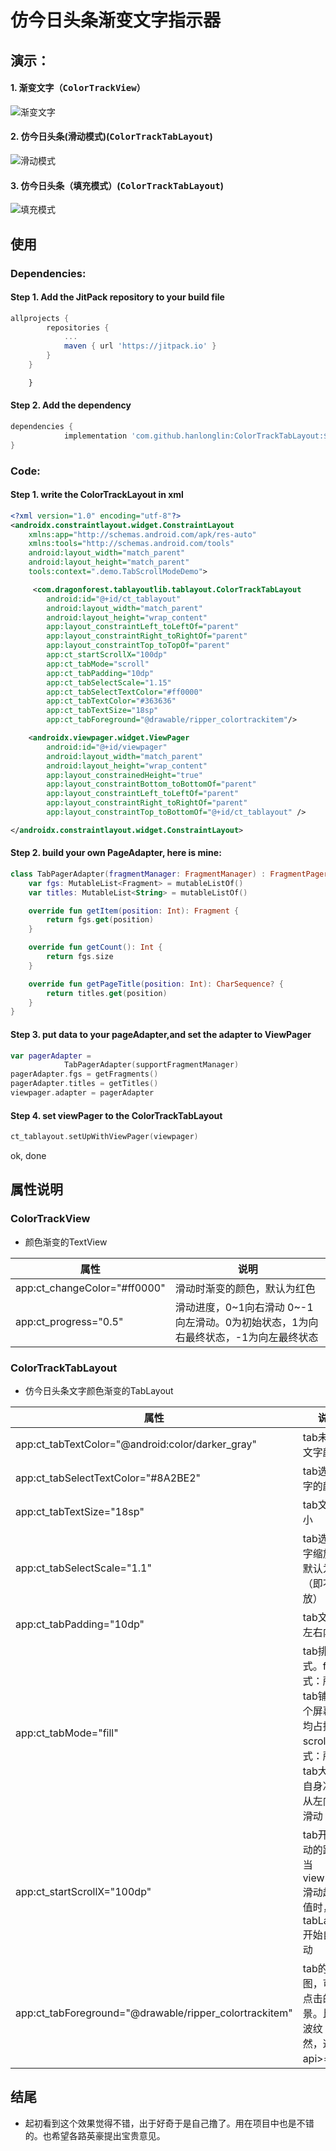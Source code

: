 # 仿今日头条渐变文字指示器



## 演示：

#### 1. 渐变文字（<kbd>ColorTrackView</kbd>）

![渐变文字](/gif/colorTrackView1.gif)

#### 2. 仿今日头条(滑动模式)(<kbd>ColorTrackTabLayout</kbd>)

![滑动模式](/gif/colorTrackTablayout1.gif)

#### 3. 仿今日头条（填充模式）(<kbd>ColorTrackTabLayout</kbd>)

![填充模式](/gif/colorTrackTabLayout2.gif)

## 使用

### Dependencies:

####  **Step 1.** Add the JitPack repository to your build file 

```groovy
allprojects {
		repositories {
			...
			maven { url 'https://jitpack.io' }
		}
	}
```

```css
	}
```

#### **Step 2.** Add the dependency

```groovy
dependencies {
	        implementation 'com.github.hanlonglin:ColorTrackTabLayout:${releaseVersion}'
}
```



### Code:


####  **Step 1.**  write the ColorTrackLayout in xml

```xml
<?xml version="1.0" encoding="utf-8"?>
<androidx.constraintlayout.widget.ConstraintLayout 					      xmlns:android="http://schemas.android.com/apk/res/android"
    xmlns:app="http://schemas.android.com/apk/res-auto"
    xmlns:tools="http://schemas.android.com/tools"
    android:layout_width="match_parent"
    android:layout_height="match_parent"
    tools:context=".demo.TabScrollModeDemo">

     <com.dragonforest.tablayoutlib.tablayout.ColorTrackTabLayout
        android:id="@+id/ct_tablayout"
        android:layout_width="match_parent"
        android:layout_height="wrap_content"
        app:layout_constraintLeft_toLeftOf="parent"
        app:layout_constraintRight_toRightOf="parent"
        app:layout_constraintTop_toTopOf="parent"
        app:ct_startScrollX="100dp"
        app:ct_tabMode="scroll"
        app:ct_tabPadding="10dp"
        app:ct_tabSelectScale="1.15"
        app:ct_tabSelectTextColor="#ff0000"
        app:ct_tabTextColor="#363636"
        app:ct_tabTextSize="18sp"
        app:ct_tabForeground="@drawable/ripper_colortrackitem"/>

    <androidx.viewpager.widget.ViewPager
        android:id="@+id/viewpager"
        android:layout_width="match_parent"
        android:layout_height="wrap_content"
        app:layout_constrainedHeight="true"
        app:layout_constraintBottom_toBottomOf="parent"
        app:layout_constraintLeft_toLeftOf="parent"
        app:layout_constraintRight_toRightOf="parent"
        app:layout_constraintTop_toBottomOf="@+id/ct_tablayout" />

</androidx.constraintlayout.widget.ConstraintLayout>
```



#### **Step 2**. build  your own PageAdapter, here is mine:

```kotlin
class TabPagerAdapter(fragmentManager: FragmentManager) : FragmentPagerAdapter(fragmentManager) {
    var fgs: MutableList<Fragment> = mutableListOf()
    var titles: MutableList<String> = mutableListOf()

    override fun getItem(position: Int): Fragment {
        return fgs.get(position)
    }

    override fun getCount(): Int {
        return fgs.size
    }

    override fun getPageTitle(position: Int): CharSequence? {
        return titles.get(position)
    }
}
```


#### **Step 3**. put data to your pageAdapter,and set the adapter to ViewPager

```kotlin
var pagerAdapter =
            TabPagerAdapter(supportFragmentManager)
pagerAdapter.fgs = getFragments()
pagerAdapter.titles = getTitles()
viewpager.adapter = pagerAdapter
```



#### **Step 4**. set viewPager to the ColorTrackTabLayout

```kotlin
ct_tablayout.setUpWithViewPager(viewpager)
```

ok, done



## 属性说明

### ColorTrackView

- 颜色渐变的TextView

| 属性                      | 说明                                                         |
| ------------------------- | ------------------------------------------------------------ |
| app:ct_changeColor="#ff0000" | 滑动时渐变的颜色，默认为红色                                 |
| app:ct_progress="0.5"        | 滑动进度，0~1向右滑动 0~-1向左滑动。0为初始状态，1为向右最终状态，-1为向左最终状态 |



### ColorTrackTabLayout

- 仿今日头条文字颜色渐变的TabLayout

| 属性                                                | 说明                                                         |
| --------------------------------------------------- | ------------------------------------------------------------ |
| app:ct_tabTextColor="@android:color/darker_gray"       | tab未选中文字颜色                                            |
| app:ct_tabSelectTextColor="#8A2BE2"                    | tab选中文字的颜色                                            |
| app:ct_tabTextSize="18sp"                              | tab文字大小                                                  |
| app:ct_tabSelectScale="1.1"                            | tab选中文字缩放值，默认为1（即不缩放）                       |
| app:ct_tabPadding="10dp"                               | tab文字的左右内间距                                          |
| app:ct_tabMode="fill"                                  | tab排列模式。fill模式：所有tab铺满整个屏幕，平均占据；scroll模式：所有tab大小由自身决定，从左向右可滑动 |
| app:ct_startScrollX="100dp"                            | tab开始滑动的距离。当viewPager滑动超过此值时，整个tabLayout开始自动滑动 |
| app:ct_tabForeground="@drawable/ripper_colortrackitem" | tab的前景图，可设置点击的前景。比如水波纹（当然，这需要api>=23） |



## 结尾

- 起初看到这个效果觉得不错，出于好奇于是自己撸了。用在项目中也是不错的。也希望各路英豪提出宝贵意见。



